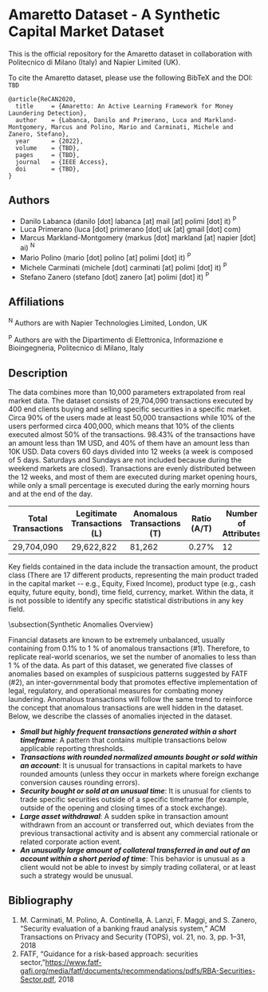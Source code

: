 # Amaretto Dataset - A Synthetic Capital Market Dataset

This is the official repository for the Amaretto dataset in collaboration with Politecnico di Milano (Italy) and Napier Limited (UK).

To cite the Amaretto dataset, please use the following BibTeX and the DOI: `TBD`

```
@article{ReCAN2020, 
  title     = {Amaretto: An Active Learning Framework for Money Laundering Detection},
  author    = {Labanca, Danilo and Primerano, Luca and Markland-Montgomery, Marcus and Polino, Mario and Carminati, Michele and Zanero, Stefano}, 
  year      = {2022}, 
  volume    = {TBD},
  pages     = {TBD},
  journal   = {IEEE Access},
  doi       = {TBD},
} 
```
## Authors
- Danilo Labanca (danilo [dot] labanca [at] mail  [at] polimi [dot] it) <sup>P</sup>
- Luca Primerano (luca [dot] primerano [dot] uk [at] gmail [dot] com) 
- Marcus Markland-Montgomery (markus [dot] markland [at] napier [dot] ai) <sup>N</sup>
- Mario Polino (mario [dot] polino [at] polimi [dot] it) <sup>P</sup>
- Michele Carminati (michele [dot] carminati [at] polimi [dot] it) <sup>P</sup>
- Stefano Zanero (stefano [dot] zanero [at] polimi [dot] it) <sup>P</sup>

## Affiliations
 <sup>N</sup> Authors are with Napier Technologies Limited, London, UK
 
 <sup>P</sup> Authors are with the Dipartimento di Elettronica, Informazione e Bioingegneria, Politecnico di Milano, Italy
 
 ## Description
 
The data combines more than 10,000 parameters extrapolated from real market data. The dataset consists of 29,704,090 transactions executed by 400 end clients buying and selling specific securities in a specific market. 
Circa 90\% of the users made at least 50,000 transactions while 10\% of the users performed circa 400,000, which means that 10\% of the clients executed almost 50\% of the transactions. 98.43\% of the transactions have an amount less than 1M USD, and 40\% of them have an amount less than 10K USD. Data covers 60 days divided into 12 weeks (a week is composed of 5 days. Saturdays and Sundays are not included because during the weekend markets are closed). Transactions are evenly distributed between the 12 weeks, and most of them are executed during market opening hours, while only a small percentage is executed during the early morning hours and at the end of the day. 

|Total Transactions| Legitimate Transactions (L) | Anomalous Transactions (T) | Ratio (A/T) | Number of Attributes | Number of Originators |
|------------------|-----------------------------|----------------------------|-------------|----------------------|-----------------------|
|    29,704,090    |      29,622,822             |          81,262            |     0.27%   |         12           |          40           |

Key fields contained in the data include the transaction amount, the product class (There are 17 different products, representing the main product traded in the capital market -- e.g., Equity, Fixed Income), product type (e.g., cash equity, future equity, bond), time field, currency, market. Within the data, it is not possible to identify any specific statistical distributions in any key field.
 
\subsection{Synthetic Anomalies Overview}

Financial datasets are known to be extremely unbalanced, usually containing from 0.1% to 1 % of anomalous transactions (#1). Therefore, to replicate real-world scenarios, we set the number of anomalies to less than 1 % of the data. As part of this dataset, we generated five classes of anomalies based on examples of suspicious patterns suggested by FATF (#2), an inter-governmental body that promotes effective implementation of legal, regulatory, and operational measures for combating money laundering. Anomalous transactions will follow the same trend to reinforce the concept that anomalous transactions are well hidden in the dataset. Below, we describe the classes of anomalies injected in the dataset. 

- ***Small but highly frequent transactions generated within a short timeframe***: A pattern that contains multiple transactions below applicable reporting thresholds. 
- ***Transactions with rounded normalized amounts bought or sold within an account***: It is unusual for transactions in capital markets to have rounded amounts (unless they occur in markets where foreign exchange conversion causes rounding errors). 
- ***Security bought or sold at an unusual time***: It is unusual for clients to trade specific securities outside of a specific timeframe (for example, outside of the opening and closing times of a stock exchange). 
- ***Large asset withdrawal***: A sudden spike in transaction amount withdrawn from an account or transferred out, which deviates from the previous transactional activity and is absent any commercial rationale or related corporate action event. 
- ***An unusually large amount of collateral transferred in and out of an account within a short period of time***: This behavior is unusual as a client would not be able to invest by simply trading collateral, or at least such a strategy would be unusual.

## Bibliography
1.  M. Carminati, M. Polino, A. Continella, A. Lanzi, F. Maggi, and S. Zanero, “Security evaluation of a banking fraud analysis system,” ACM Transactions on Privacy and Security (TOPS), vol. 21, no. 3, pp. 1–31, 2018
2. FATF, “Guidance for a risk-based approach: securities sector,”https://www.fatf-gafi.org/media/fatf/documents/recommendations/pdfs/RBA-Securities-Sector.pdf, 2018
